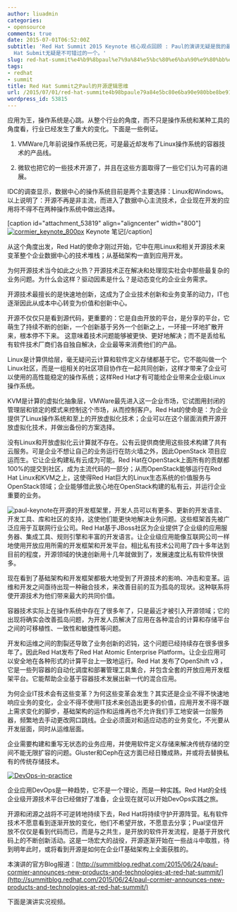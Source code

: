 ```yaml
---
author: liuadmin
categories:
- opensource
comments: true
date: 2015-07-01T06:52:00Z
subtitle: 'Red Hat Summit 2015 Keynote 核心观点回顾 : Paul的演讲无疑是我的最爱，没有之一。这是第三次有机会面对面听他的主题演讲。其中对开源技术的各种精深观点为我层层地揭示了红帽开源商业模型的诸多秘密。开源界的会议有很多种类，基于不同组织机构和出发点，而对于企业用户，特别是希望去全适应开源技术平台，并同时获取商业支持者来说，Red
  Hat Submit无疑是不可错过的一个。'
slug: red-hat-summit%e4%b9%8bpaul%e7%9a%84%e5%bc%80%e6%ba%90%e9%80%bb%e8%be%91%e6%80%9d%e7%bb%b4
tags:
- redhat
- summit
title: Red Hat Summit之Paul的开源逻辑思维
url: /2015/07/01/red-hat-summite4b98bpaule79a84e5bc80e6ba90e980bbe8be91e6809de7bbb4/
wordpress_id: 53815
---
```


应用为王，操作系统是心跳。从整个行业的角度，而不只是操作系统和某种工具的角度看，行业已经发生了重大的变化。下面是一些例证。



	
  1. VMWare几年前说操作系统已死，可是最近却发布了Linux操作系统的容器技术的产品线。

	
  2. 微软也把它的一些技术开源了，并且在这些方面取得了一些它们认为可喜的进展。


IDC的调查显示，数据中心的操作系统目前是两个主要选择：Linux和Windows。以上说明了：开源不再是非主流，而进入了数据中心主流技术，企业现在开发的应用将不得不在两种操作系统中做出选择。

[caption id="attachment_53819" align="aligncenter" width="800"][![cormier_keynote_800px](http://7bv9gn.com1.z0.glb.clouddn.com/wp-content/uploads/2015/07/cormier_keynote_800px.jpg)](http://martinliu.cn/paul%e7%9a%84%e5%bc%80%e6%ba%90%e9%80%bb%e8%be%91%e6%80%9d%e7%bb%b4/cormier_keynote_800px/) Keynote 笔记[/caption]

从这个角度出发，Red Hat的使命才刚过开始，它中在用Linux和相关开源技术来变革整个企业数据中心的技术堆栈；从基础架构一直到应用开发。

为何开源技术当今如此之火热？开源技术正在解决和处理现实社会中那些最复杂的业务问题。为什么会这样？驱动因素是什么？是动态变化的企业业务需求。

开源技术最擅长的是快速地创新，这成为了企业技术创新和业务变革的动力，IT也逐渐因此从成本中心转变为价值和创新中心。

开源不仅仅只是看到源代码，更重要的：它是自由开放的平台，是分享的平台，它萌生了持续不断的创新，一个创新基于另外一个创新之上，一环接一环地扩散开来，根本停不下来。 这意味着技术问题能够被更快、更好地解决；而不是丢给私有软件技术厂商们各自独自解决，企业最等来消费他们的产品。

Linux是计算供给层，毫无疑问云计算和软件定义存储都基于它。它不能叫做一个Linux社区，而是一组相关的社区项目协作在一起共同创新，这样才带来了企业可以使用的高性能稳定的操作系统；这样Red Hat才有可能给企业带来企业级Linux操作系统。

KVM是计算的虚拟化抽象层，VMWare最先进入这一企业市场，它试图用封闭的管理层和锁定的模式来控制这个市场，从而控制客户。Red Hat的使命是：为企业提供了Linux操作系统和至上的开放虚拟化技术；企业可以在这个层面消费开源开放虚拟化技术，并做出备份的方案选择。

没有Linux和开放虚拟化云计算就不存在。公有云提供商使用这些技术构建了共有云服务。可是企业不想让自己的业务运行在防火墙之外，因此OpenStack 项目应运而生。它让企业构建私有云成为可能。Red Hat在OpenStack上面所有的贡献都100%的提交到社区，成为主流代码的一部分；从而OpenStack能够运行在Red Hat Linux和KVM之上，这使得Red Hat巨大的Linux生态系统的价值服务与OpenStack领域；企业能够借此放心地在OpenStack构建的私有云，并运行企业重要的业务。

![paul-keynote](http://7bv9gn.com1.z0.glb.clouddn.com/wp-content/uploads/2015/07/paul-keynote.jpg)在开源的开发框架里，开发人员可以有更多、更新的开发语言、开发工具、库和社区的支持，这使他们能更快地解决业务问题。这些框架首先被广泛应用于互联网行业公司。Red Hat基于JBoss社区为企业提供了企业级的应用服务器、集成工具、规则引擎和丰富的开发语言。让企业级应用能像互联网公司一样地使用开放应用所需的开发框架和开发平台。相比私有技术公司用了四十多年达到目前的程度，开源领域的快速创新用十几年就做到了，发展速度比私有软件快很多。

现在看到了基础架构和开发框架都极大地受到了开源技术的影响、冲击和变革。运维和开发之间亟待出现一种融合技术，来改善目前的互为孤岛的现状。这种联系将使开源技术为他们带来最大的共同价值。

容器技术实际上在操作系统中存在了很多年了，只是最近才被引入开源领域；它的出现将确实会改善孤岛问题，为开发人员解决了应用在各种混合的计算和存储平台之间的可移植性、一致性和敏捷性等问题。

开发和运维之间的割裂还导致了业务创新的迟钝，这个问题已经持续存在很多很多年了。因此Red Hat发布了Red Hat Atomic Enterprise Platform。让企业应用可以安全地在各种形式的计算平台上一致地运行。Red Hat 发布了OpenShift v3 ，它是一些列容器的自动化调度和部署管理工具集合，并包含全套的开放应用开发框架平台。它能帮助企业基于容器技术发展出新一代的混合应用。

为何企业IT技术会有这些变革？为何这些变革会发生？其实还是企业不得不快速地响应业务的变化，企业不得不使用IT技术来创造出更多的价值，应用开发不得不跟上需求变化的脚步，基础架构的运作和运维再也不允许我们手工地安装一台服务器，频繁地去手动更改网口跳线。企业必须面对和适应动态的业务变化，不光要从开发层面，同时从运维层面。

企业需要构建和重写无状态的业务应用，并使用软件定义存储来解决传统存储的空间不能无限扩容的问题。Gluster和Ceph在这方面已经日臻成熟，并或将去替换私有的传统存储技术。

[![DevOps-in-practice](http://7bv9gn.com1.z0.glb.clouddn.com/wp-content/uploads/2015/07/DevOps-in-practice-1024x574.png)](http://martinliu.cn/paul%e7%9a%84%e5%bc%80%e6%ba%90%e9%80%bb%e8%be%91%e6%80%9d%e7%bb%b4/devops-in-practice/)

企业应用DevOps是一种趋势，它不是一个理论，而是一种实践。Red Hat的全线企业级开源技术平台已经做好了准备，企业现在就可以开始DevOps实践之旅。

开源和闭源之战将不可逆转地持续下去，Red Hat将持续守护开源阵营。私有软件技术不愿意看到逐渐开放的变化，他们不希望开放，不愿意去分享；Pual坚信开放不仅仅是看到代码而已，而是与之共生，是开放的软件开发流程，是基于开放代码上的不断创新活动。这是一场宏大的战役，开源逐渐开始在一些战斗中取胜，待到明年此时，或将看到开源是如何在企业IT基础架构上全面获胜的。

本演讲的官方Blog报道：[http://summitblog.redhat.com/2015/06/24/paul-cormier-announces-new-products-and-technologies-at-red-hat-summit/](http://summitblog.redhat.com/2015/06/24/paul-cormier-announces-new-products-and-technologies-at-red-hat-summit/)

下面是演讲实况视频。


